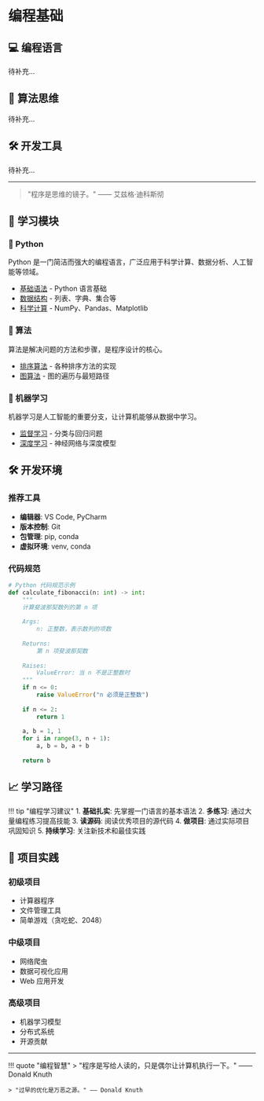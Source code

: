 # 编程基础

## 💻 编程语言

待补充...

## 🧠 算法思维

待补充...

## 🛠️ 开发工具

待补充...

---

> "程序是思维的镜子。" —— 艾兹格·迪科斯彻

## 🚀 学习模块

### 🐍 Python
Python 是一门简洁而强大的编程语言，广泛应用于科学计算、数据分析、人工智能等领域。

- [基础语法](python/basics.md) - Python 语言基础
- [数据结构](python/data-structures.md) - 列表、字典、集合等
- [科学计算](python/scientific-computing.md) - NumPy、Pandas、Matplotlib

### 🧠 算法
算法是解决问题的方法和步骤，是程序设计的核心。

- [排序算法](algorithms/sorting.md) - 各种排序方法的实现
- [图算法](algorithms/graph.md) - 图的遍历与最短路径

### 🤖 机器学习
机器学习是人工智能的重要分支，让计算机能够从数据中学习。

- [监督学习](machine-learning/supervised.md) - 分类与回归问题
- [深度学习](machine-learning/deep-learning.md) - 神经网络与深度模型

## 🛠️ 开发环境

### 推荐工具

- **编辑器**: VS Code, PyCharm
- **版本控制**: Git
- **包管理**: pip, conda
- **虚拟环境**: venv, conda

### 代码规范

```python
# Python 代码规范示例
def calculate_fibonacci(n: int) -> int:
    """
    计算斐波那契数列的第 n 项
    
    Args:
        n: 正整数，表示数列的项数
        
    Returns:
        第 n 项斐波那契数
        
    Raises:
        ValueError: 当 n 不是正整数时
    """
    if n <= 0:
        raise ValueError("n 必须是正整数")
    
    if n <= 2:
        return 1
    
    a, b = 1, 1
    for i in range(3, n + 1):
        a, b = b, a + b
    
    return b
```

## 📈 学习路径

!!! tip "编程学习建议"
    1. **基础扎实**: 先掌握一门语言的基本语法
    2. **多练习**: 通过大量编程练习提高技能
    3. **读源码**: 阅读优秀项目的源代码
    4. **做项目**: 通过实际项目巩固知识
    5. **持续学习**: 关注新技术和最佳实践

## 🎯 项目实践

### 初级项目
- 计算器程序
- 文件管理工具
- 简单游戏（贪吃蛇、2048）

### 中级项目
- 网络爬虫
- 数据可视化应用
- Web 应用开发

### 高级项目
- 机器学习模型
- 分布式系统
- 开源贡献

---

!!! quote "编程智慧"
    > "程序是写给人读的，只是偶尔让计算机执行一下。" —— Donald Knuth
    
    > "过早的优化是万恶之源。" —— Donald Knuth